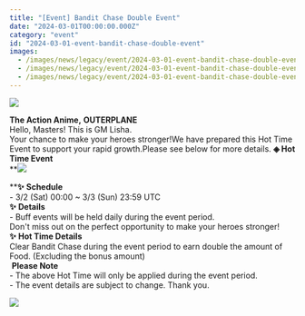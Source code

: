 ```yaml
---
title: "[Event] Bandit Chase Double Event"
date: "2024-03-01T00:00:00.000Z"
category: "event"
id: "2024-03-01-event-bandit-chase-double-event"
images:
  - /images/news/legacy/event/2024-03-01-event-bandit-chase-double-event/d7ba4d84f0454f7b81410f256a282788.webp
  - /images/news/legacy/event/2024-03-01-event-bandit-chase-double-event/85fa220afedc41428d945c28226370c6.webp
  - /images/news/legacy/event/2024-03-01-event-bandit-chase-double-event/51220f2bfb7b4729b21507b9bf9cf78e.webp
---
```


![](/images/news/legacy/event/2024-03-01-event-bandit-chase-double-event/d7ba4d84f0454f7b81410f256a282788.webp)  

**The Action Anime,** **OUTERPLANE**  
Hello, Masters! This is GM Lisha.  
Your chance to make your heroes stronger!We have prepared this Hot Time Event to support your rapid growth.Please see below for more details. **◈ Hot Time Event**  
**![](/images/news/legacy/event/2024-03-01-event-bandit-chase-double-event/85fa220afedc41428d945c28226370c6.webp)  
  
****✨** **Schedule**  
\- 3/2 (Sat) 00:00 ~ 3/3 (Sun) 23:59 UTC  
**✨** **Details**  
\- Buff events will be held daily during the event period.  
Don't miss out on the perfect opportunity to make your heroes stronger!**✨** **Hot Time Details**  
Clear Bandit Chase during the event period to earn double the amount of Food. (Excluding the bonus amount)  
 **Please Note**  
\- The above Hot Time will only be applied during the event period.  
\- The event details are subject to change. Thank you.

![](/images/news/legacy/event/2024-03-01-event-bandit-chase-double-event/51220f2bfb7b4729b21507b9bf9cf78e.webp)
